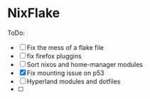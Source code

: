 # NixFlake




ToDo: 
 - [ ] Fix the mess of a flake file
 - [ ] fix firefox pluggins
 - [ ] Sort nixos and home-manager modules
 - [x] Fix mounting issue on p53
 - [ ] Hyperland modules and dotfiles
 - [ ] 

 
